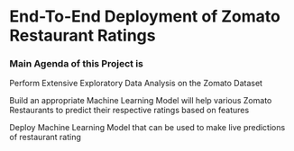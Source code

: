#  End-To-End Deployment of Zomato Restaurant Ratings

### Main Agenda of this Project is 

Perform Extensive Exploratory Data Analysis on the Zomato Dataset

Build an appropriate Machine Learning Model will help various Zomato Restaurants to predict their respective ratings based on features

Deploy Machine Learning Model that can be used to make live predictions of restaurant rating
